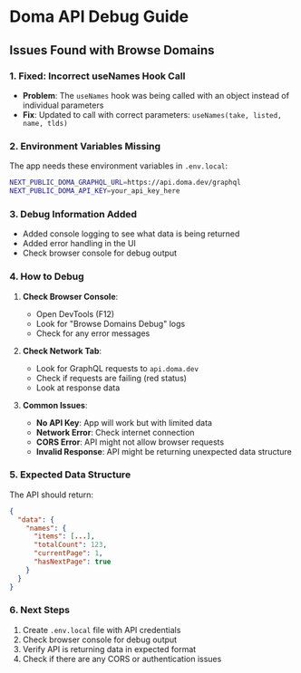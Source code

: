 # Doma API Debug Guide

## Issues Found with Browse Domains

### 1. **Fixed: Incorrect useNames Hook Call**
- **Problem**: The `useNames` hook was being called with an object instead of individual parameters
- **Fix**: Updated to call with correct parameters: `useNames(take, listed, name, tlds)`

### 2. **Environment Variables Missing**
The app needs these environment variables in `.env.local`:

```bash
NEXT_PUBLIC_DOMA_GRAPHQL_URL=https://api.doma.dev/graphql
NEXT_PUBLIC_DOMA_API_KEY=your_api_key_here
```

### 3. **Debug Information Added**
- Added console logging to see what data is being returned
- Added error handling in the UI
- Check browser console for debug output

### 4. **How to Debug**

1. **Check Browser Console**:
   - Open DevTools (F12)
   - Look for "Browse Domains Debug" logs
   - Check for any error messages

2. **Check Network Tab**:
   - Look for GraphQL requests to `api.doma.dev`
   - Check if requests are failing (red status)
   - Look at response data

3. **Common Issues**:
   - **No API Key**: App will work but with limited data
   - **Network Error**: Check internet connection
   - **CORS Error**: API might not allow browser requests
   - **Invalid Response**: API might be returning unexpected data structure

### 5. **Expected Data Structure**
The API should return:
```json
{
  "data": {
    "names": {
      "items": [...],
      "totalCount": 123,
      "currentPage": 1,
      "hasNextPage": true
    }
  }
}
```

### 6. **Next Steps**
1. Create `.env.local` file with API credentials
2. Check browser console for debug output
3. Verify API is returning data in expected format
4. Check if there are any CORS or authentication issues
